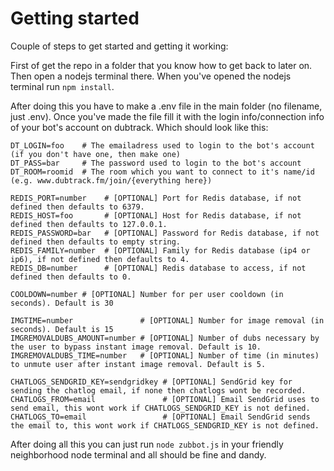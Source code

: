 # Getting started
Couple of steps to get started and getting it working:

First of get the repo in a folder that you know how to get back to later on. Then open a nodejs terminal there.
When you've opened the nodejs terminal run ```npm install```.

After doing this you have to make a .env file in the main folder (no filename, just .env).
Once you've made the file fill it with the login info/connection info of your bot's account on dubtrack. Which should look like this:
```
DT_LOGIN=foo    # The emailadress used to login to the bot's account (if you don't have one, then make one)
DT_PASS=bar     # The password used to login to the bot's account
DT_ROOM=roomid  # The room which you want to connect to it's name/id (e.g. www.dubtrack.fm/join/{everything here})

REDIS_PORT=number    # [OPTIONAL] Port for Redis database, if not defined then defaults to 6379.
REDIS_HOST=foo       # [OPTIONAL] Host for Redis database, if not defined then defaults to 127.0.0.1.
REDIS_PASSWORD=bar   # [OPTIONAL] Password for Redis database, if not defined then defaults to empty string.
REDIS_FAMILY=number  # [OPTIONAL] Family for Redis database (ip4 or ip6), if not defined then defaults to 4.
REDIS_DB=number      # [OPTIONAL] Redis database to access, if not defined then defaults to 0.

COOLDOWN=number # [OPTIONAL] Number for per user cooldown (in seconds). Default is 30

IMGTIME=number               # [OPTIONAL] Number for image removal (in seconds). Default is 15
IMGREMOVALDUBS_AMOUNT=number # [OPTIONAL] Number of dubs necessary by the user to bypass instant image removal. Default is 10.
IMGREMOVALDUBS_TIME=number   # [OPTIONAL] Number of time (in minutes) to unmute user after instant image removal. Default is 5.

CHATLOGS_SENDGRID_KEY=sendgridkey # [OPTIONAL] SendGrid key for sending the chatlog email, if none then chatlogs wont be recorded.
CHATLOGS_FROM=email               # [OPTIONAL] Email SendGrid uses to send email, this wont work if CHATLOGS_SENDGRID_KEY is not defined.
CHATLOGS_TO=email                 # [OPTIONAL] Email SendGrid sends the email to, this wont work if CHATLOGS_SENDGRID_KEY is not defined.
```

After doing all this you can just run ```node zubbot.js``` in your friendly neighborhood node terminal and all should be fine and dandy.
